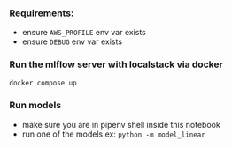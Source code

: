 ### Requirements:
- ensure `AWS_PROFILE` env var exists
- ensure `DEBUG` env var exists

### Run the mlflow server with localstack via docker
```bash
docker compose up
```

### Run models
- make sure you are in pipenv shell inside this notebook
- run one of the models ex: `python -m model_linear`
